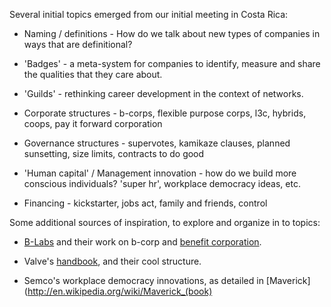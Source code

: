 Several initial topics emerged from our initial meeting in Costa Rica:

* Naming / definitions - How do we talk about new types of companies in ways that are definitional? 
 
* 'Badges' - a meta-system for companies to identify, measure and share the qualities that they care about.

* 'Guilds' - rethinking career development in the context of networks. 

* Corporate structures - b-corps, flexible purpose corps, l3c, hybrids, coops, pay it forward corporation

* Governance structures - supervotes, kamikaze clauses, planned sunsetting, size limits, contracts to do good

* 'Human capital' / Management innovation - how do we build more conscious individuals? 'super hr', workplace democracy ideas, etc.

* Financing - kickstarter, jobs act, family and friends, control


Some additional sources of inspiration, to explore and organize in to topics:

* [B-Labs](http://benefitcorp.net/about-b-lab) and their work on b-corp and [benefit corporation](http://benefitcorp.net/).

* Valve's [handbook](http://newcdn.flamehaus.com/Valve_Handbook_LowRes.pdf), and their cool structure.

* Semco's workplace democracy innovations, as detailed in [Maverick](http://en.wikipedia.org/wiki/Maverick_(book)


